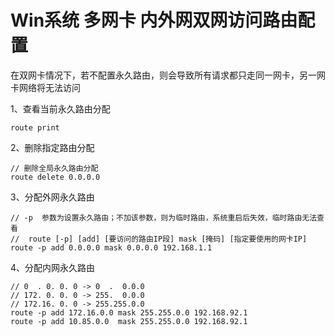 # Win系统 多网卡 内外网双网访问路由配置

在双网卡情况下，若不配置永久路由，则会导致所有请求都只走同一网卡，另一网卡网络将无法访问

1、查看当前永久路由分配
```
route print
```

2、删除指定路由分配
```
// 删除全局永久路由分配
route delete 0.0.0.0
```

3、分配外网永久路由
```
// -p  参数为设置永久路由；不加该参数，则为临时路由，系统重启后失效，临时路由无法查看
//  route [-p] [add] [要访问的路由IP段] mask [掩码] [指定要使用的网卡IP]
route -p add 0.0.0.0 mask 0.0.0.0 192.168.1.1
```

4、分配内网永久路由
```
// 0  . 0. 0. 0 -> 0  .  0.0.0
// 172. 0. 0. 0 -> 255.  0.0.0
// 172.16. 0. 0 -> 255.255.0.0
route -p add 172.16.0.0 mask 255.255.0.0 192.168.92.1
route -p add 10.85.0.0  mask 255.255.0.0 192.168.92.1
```
